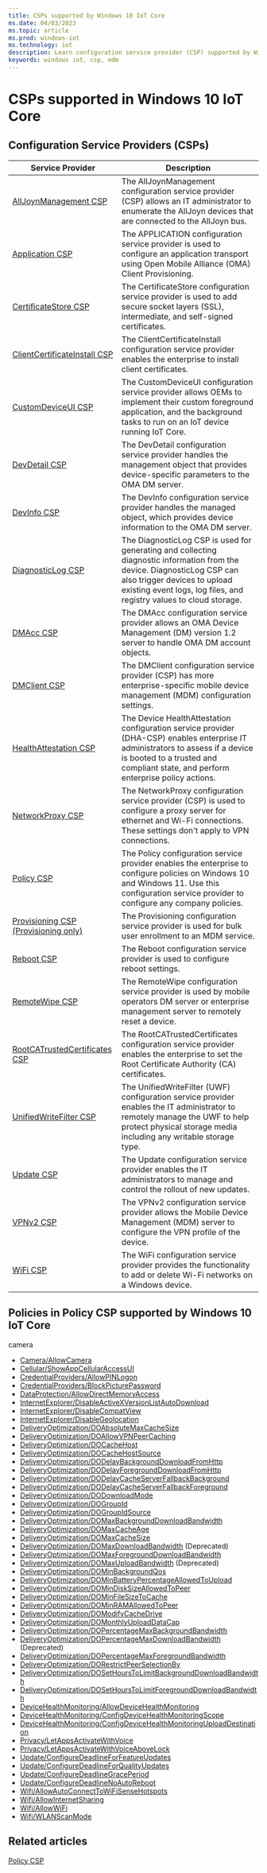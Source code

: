 ```yaml
---
title: CSPs supported by Windows 10 IoT Core
ms.date: 04/03/2023
ms.topic: article
ms.prod: windows-iot
ms.technology: iot
description: Learn configuration service provider (CSP) supported by Windows 10 IoT Core.
keywords: windows iot, csp, mdm
---
```


# CSPs supported in Windows 10 IoT Core

## Configuration Service Providers (CSPs)

| Service Provider | Description |
|------------------|-------------|
| [AllJoynManagement CSP](/windows/client-management/mdm/alljoynmanagement-csp)                 | The AllJoynManagement configuration service provider (CSP) allows an IT administrator to enumerate the AllJoyn devices that are connected to the AllJoyn bus. |
| [Application CSP](/windows/client-management/mdm/application-csp)                          | The APPLICATION configuration service provider is used to configure an application transport using Open Mobile Alliance (OMA) Client Provisioning.|
| [CertificateStore CSP](/windows/client-management/mdm/certificatestore-csp)                | The CertificateStore configuration service provider is used to add secure socket layers (SSL), intermediate, and self-signed certificates. |
| [ClientCertificateInstall CSP](/windows/client-management/mdm/clientcertificateinstall-csp)| The ClientCertificateInstall configuration service provider enables the enterprise to install client certificates. |
| [CustomDeviceUI CSP](/windows/client-management/mdm/customdeviceui-csp)                    | The CustomDeviceUI configuration service provider allows OEMs to implement their custom foreground application, and the background tasks to run on an IoT device running IoT Core. |
| [DevDetail CSP](/windows/client-management/mdm/devdetail-csp)                              | The DevDetail configuration service provider handles the management object that provides device-specific parameters to the OMA DM server. |
| [DevInfo CSP](/windows/client-management/mdm/devinfo-csp)                                  | The DevInfo configuration service provider handles the managed object, which provides device information to the OMA DM server.|
| [DiagnosticLog CSP](/windows/client-management/mdm/diagnosticlog-csp)                      | The DiagnosticLog CSP is used for generating and collecting diagnostic information from the device. DiagnosticLog CSP can also trigger devices to upload existing event logs, log files, and registry values to cloud storage.|
| [DMAcc CSP](/windows/client-management/mdm/dmacc-csp)                                      | The DMAcc configuration service provider allows an OMA Device Management (DM) version 1.2 server to handle OMA DM account objects. |
| [DMClient CSP](/windows/client-management/mdm/dmclient-csp)                                | The DMClient configuration service provider (CSP) has more enterprise-specific mobile device management (MDM) configuration settings. |
| [HealthAttestation CSP](/windows/client-management/mdm/healthattestation-csp)              | The Device HealthAttestation configuration service provider (DHA-CSP) enables enterprise IT administrators to assess if a device is booted to a trusted and compliant state, and perform enterprise policy actions. |
| [NetworkProxy CSP](/windows/client-management/mdm/networkproxy-csp)                        | The NetworkProxy configuration service provider (CSP) is used to configure a proxy server for ethernet and Wi-Fi connections. These settings don't apply to VPN connections. |
| [Policy CSP](/windows/client-management/mdm/policy-configuration-service-provider)         | The Policy configuration service provider enables the enterprise to configure policies on Windows 10 and Windows 11. Use this configuration service provider to configure any company policies.|
| [Provisioning CSP (Provisioning only)](/windows/client-management/mdm/provisioning-csp)    | The Provisioning configuration service provider is used for bulk user enrollment to an MDM service.|
| [Reboot CSP](/windows/client-management/mdm/reboot-csp)                                    | The Reboot configuration service provider is used to configure reboot settings. |
| [RemoteWipe CSP](/windows/client-management/mdm/remotewipe-csp)                            | The RemoteWipe configuration service provider is used by mobile operators DM server or enterprise management server to remotely reset a device. |
| [RootCATrustedCertificates CSP](/windows/client-management/mdm/rootcacertificates-csp)     | The RootCATrustedCertificates configuration service provider enables the enterprise to set the Root Certificate Authority (CA) certificates. |
| [UnifiedWriteFilter CSP](/windows/client-management/mdm/unifiedwritefilter-csp)            | The UnifiedWriteFilter (UWF) configuration service provider enables the IT administrator to remotely manage the UWF to help protect physical storage media including any writable storage type.|
| [Update CSP](/windows/client-management/mdm/update-csp)                                    | The Update configuration service provider enables the IT administrators to manage and control the rollout of new updates.|
| [VPNv2 CSP](/windows/client-management/mdm/vpnv2-csp)                                      | The VPNv2 configuration service provider allows the Mobile Device Management (MDM) server to configure the VPN profile of the device. |
| [WiFi CSP](/windows/client-management/mdm/wifi-csp)                                        | The WiFi configuration service provider provides the functionality to add or delete Wi-Fi networks on a Windows device. |

## Policies in Policy CSP supported by Windows 10 IoT Core

camera

- [Camera/AllowCamera](/windows/client-management/mdm/policy-csp-camera#allowcamera)
- [Cellular/ShowAppCellularAccessUI](/windows/client-management/mdm/policy-csp-cellular#showappcellularaccessui)
- [CredentialProviders/AllowPINLogon](/windows/client-management/mdm/policy-csp-credentialproviders#allowpinlogon)
- [CredentialProviders/BlockPicturePassword](/windows/client-management/mdm/policy-csp-credentialproviders#blockpicturepassword)
- [DataProtection/AllowDirectMemoryAccess](/windows/client-management/mdm/policy-csp-dataprotection#allowdirectmemoryaccess)
- [InternetExplorer/DisableActiveXVersionListAutoDownload](/windows/client-management/mdm/policy-csp-internetexplorer#disableactivexversionlistautodownload)
- [InternetExplorer/DisableCompatView](/windows/client-management/mdm/policy-csp-internetexplorer#disablecompatview)
- [InternetExplorer/DisableGeolocation](/windows/client-management/mdm/policy-csp-internetexplorer#disablegeolocation)
- [DeliveryOptimization/DOAbsoluteMaxCacheSize](/windows/client-management/mdm/policy-csp-deliveryoptimization#doabsolutemaxcachesize)
- [DeliveryOptimization/DOAllowVPNPeerCaching](/windows/client-management/mdm/policy-csp-deliveryoptimization#doallowvpnpeercaching)
- [DeliveryOptimization/DOCacheHost](/windows/client-management/mdm/policy-csp-deliveryoptimization#docachehost)
- [DeliveryOptimization/DOCacheHostSource](/windows/client-management/mdm/policy-csp-deliveryoptimization#docachehostsource)
- [DeliveryOptimization/DODelayBackgroundDownloadFromHttp](/windows/client-management/mdm/policy-csp-deliveryoptimization#dodelaybackgrounddownloadfromhttp)
- [DeliveryOptimization/DODelayForegroundDownloadFromHttp](/windows/client-management/mdm/policy-csp-deliveryoptimization#dodelayforegrounddownloadfromhttp)
- [DeliveryOptimization/DODelayCacheServerFallbackBackground](/windows/client-management/mdm/policy-csp-deliveryoptimization#dodelaycacheserverfallbackbackground)
- [DeliveryOptimization/DODelayCacheServerFallbackForeground](/windows/client-management/mdm/policy-csp-deliveryoptimization#dodelaycacheserverfallbackforeground)
- [DeliveryOptimization/DODownloadMode](/windows/client-management/mdm/policy-csp-deliveryoptimization#dodownloadmode)
- [DeliveryOptimization/DOGroupId](/windows/client-management/mdm/policy-csp-deliveryoptimization#dogroupid)
- [DeliveryOptimization/DOGroupIdSource](/windows/client-management/mdm/policy-csp-deliveryoptimization#dogroupidsource)
- [DeliveryOptimization/DOMaxBackgroundDownloadBandwidth](/windows/client-management/mdm/policy-csp-deliveryoptimization#domaxbackgrounddownloadbandwidth)
- [DeliveryOptimization/DOMaxCacheAge](/windows/client-management/mdm/policy-csp-deliveryoptimization#domaxcacheage)
- [DeliveryOptimization/DOMaxCacheSize](/windows/client-management/mdm/policy-csp-deliveryoptimization#domaxcachesize)
- [DeliveryOptimization/DOMaxDownloadBandwidth](/windows/client-management/mdm/policy-csp-deliveryoptimization) (Deprecated)
- [DeliveryOptimization/DOMaxForegroundDownloadBandwidth](/windows/client-management/mdm/policy-csp-deliveryoptimization#domaxforegrounddownloadbandwidth)
- [DeliveryOptimization/DOMaxUploadBandwidth](/windows/client-management/mdm/policy-csp-deliveryoptimization) (Deprecated)
- [DeliveryOptimization/DOMinBackgroundQos](/windows/client-management/mdm/policy-csp-deliveryoptimization#dominbackgroundqos)
- [DeliveryOptimization/DOMinBatteryPercentageAllowedToUpload](/windows/client-management/mdm/policy-csp-deliveryoptimization#dominbatterypercentageallowedtoupload)
- [DeliveryOptimization/DOMinDiskSizeAllowedToPeer](/windows/client-management/mdm/policy-csp-deliveryoptimization#domindisksizeallowedtopeer)
- [DeliveryOptimization/DOMinFileSizeToCache](/windows/client-management/mdm/policy-csp-deliveryoptimization#dominfilesizetocache)
- [DeliveryOptimization/DOMinRAMAllowedToPeer](/windows/client-management/mdm/policy-csp-deliveryoptimization#dominramallowedtopeer)
- [DeliveryOptimization/DOModifyCacheDrive](/windows/client-management/mdm/policy-csp-deliveryoptimization#domodifycachedrive)
- [DeliveryOptimization/DOMonthlyUploadDataCap](/windows/client-management/mdm/policy-csp-deliveryoptimization#domonthlyuploaddatacap)
- [DeliveryOptimization/DOPercentageMaxBackgroundBandwidth](/windows/client-management/mdm/policy-csp-deliveryoptimization#dopercentagemaxbackgroundbandwidth)
- [DeliveryOptimization/DOPercentageMaxDownloadBandwidth](/windows/client-management/mdm/policy-csp-deliveryoptimization) (Deprecated)
- [DeliveryOptimization/DOPercentageMaxForegroundBandwidth](/windows/client-management/mdm/policy-csp-deliveryoptimization#dopercentagemaxforegroundbandwidth)
- [DeliveryOptimization/DORestrictPeerSelectionBy](/windows/client-management/mdm/policy-csp-deliveryoptimization#dorestrictpeerselectionby)
- [DeliveryOptimization/DOSetHoursToLimitBackgroundDownloadBandwidth](/windows/client-management/mdm/policy-csp-deliveryoptimization#dosethourstolimitbackgrounddownloadbandwidth)
- [DeliveryOptimization/DOSetHoursToLimitForegroundDownloadBandwidth](/windows/client-management/mdm/policy-csp-deliveryoptimization#dosethourstolimitforegrounddownloadbandwidth)
- [DeviceHealthMonitoring/AllowDeviceHealthMonitoring](/windows/client-management/mdm/policy-csp-devicehealthmonitoring#allowdevicehealthmonitoring)
- [DeviceHealthMonitoring/ConfigDeviceHealthMonitoringScope](/windows/client-management/mdm/policy-csp-devicehealthmonitoring#configdevicehealthmonitoringscope)
- [DeviceHealthMonitoring/ConfigDeviceHealthMonitoringUploadDestination](/windows/client-management/mdm/policy-csp-devicehealthmonitoring#configdevicehealthmonitoringuploaddestination)
- [Privacy/LetAppsActivateWithVoice](/windows/client-management/mdm/policy-csp-privacy#letappsactivatewithvoice)
- [Privacy/LetAppsActivateWithVoiceAboveLock](/windows/client-management/mdm/policy-csp-privacy#letappsactivatewithvoiceabovelock)
- [Update/ConfigureDeadlineForFeatureUpdates](/windows/client-management/mdm/policy-csp-update#configuredeadlineforfeatureupdates)
- [Update/ConfigureDeadlineForQualityUpdates](/windows/client-management/mdm/policy-csp-update#configuredeadlineforqualityupdates)
- [Update/ConfigureDeadlineGracePeriod](/windows/client-management/mdm/policy-csp-update#configuredeadlinegraceperiod)
- [Update/ConfigureDeadlineNoAutoReboot](/windows/client-management/mdm/policy-csp-update#configuredeadlinenoautoreboot)
- [Wifi/AllowAutoConnectToWiFiSenseHotspots](/windows/client-management/mdm/policy-csp-wifi#allowautoconnecttowifisensehotspots)
- [Wifi/AllowInternetSharing](/windows/client-management/mdm/policy-csp-wifi#allowinternetsharing)
- [Wifi/AllowWiFi](/windows/client-management/mdm/policy-csp-wifi#allowwifi)
- [Wifi/WLANScanMode](/windows/client-management/mdm/policy-csp-wifi#wlanscanmode)

## Related articles

[Policy CSP](/windows/client-management/mdm/policy-configuration-service-provider)
